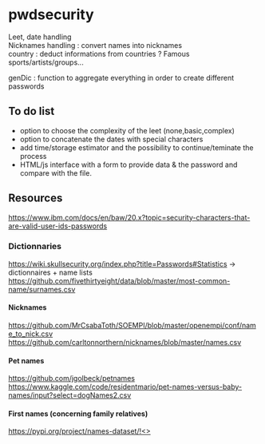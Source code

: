 # pwdsecurity

Leet, date handling   
Nicknames handling : convert names into nicknames   
country : deduct informations from countries ? Famous sports/artists/groups...   

genDic : function to aggregate everything in order to create different passwords

## To do list

- option to choose the complexity of the leet (none,basic,complex)
- option to concatenate the dates with special characters
- add time/storage estimator and the possibility to continue/teminate the process
- HTML/js interface with a form to provide data & the password and compare with the file.

## Resources

https://www.ibm.com/docs/en/baw/20.x?topic=security-characters-that-are-valid-user-ids-passwords

### Dictionnaries 
https://wiki.skullsecurity.org/index.php?title=Passwords#Statistics -> dictionnaires + name lists   
https://github.com/fivethirtyeight/data/blob/master/most-common-name/surnames.csv   

#### Nicknames
https://github.com/MrCsabaToth/SOEMPI/blob/master/openempi/conf/name_to_nick.csv    
https://github.com/carltonnorthern/nicknames/blob/master/names.csv   

#### Pet names   
https://github.com/jgolbeck/petnames   
https://www.kaggle.com/code/residentmario/pet-names-versus-baby-names/input?select=dogNames2.csv   

#### First names (concerning family relatives)
https://pypi.org/project/names-dataset/!<>
